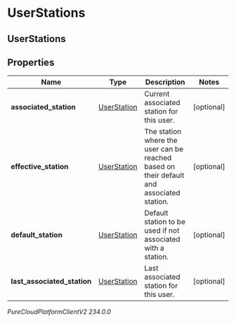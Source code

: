 # UserStations

## UserStations

## Properties

|Name | Type | Description | Notes|
|------------ | ------------- | ------------- | -------------|
| **associated_station** | [UserStation](UserStation) | Current associated station for this user. | [optional] |
| **effective_station** | [UserStation](UserStation) | The station where the user can be reached based on their default and associated station. | [optional] |
| **default_station** | [UserStation](UserStation) | Default station to be used if not associated with a station. | [optional] |
| **last_associated_station** | [UserStation](UserStation) | Last associated station for this user. | [optional] |



_PureCloudPlatformClientV2 234.0.0_
